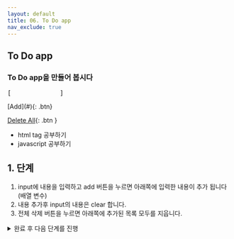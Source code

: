 ```yaml
---
layout: default
title: 06. To Do app
nav_exclude: true
---
```


## To Do app
### To Do app을 만들어 봅시다
<div class="code-example" markdown="1">
<pre>[             ] </pre>
[Add](#){: .btn}

[Delete All](#){: .btn }

* html tag 공부하기    
* javascript 공부하기  
</div>

## 1. 단계 
1. input에 내용을 입력하고 add 버튼을 누르면 아래쪽에 입력한 내용이 추가 됩니다 (배열 변수)
2. 내용 추가후 input의 내용은 clear 합니다.
3. 전체 삭제 버튼을 누르면 아래쪽에 추가된 목록 모두를 지웁니다.

<details>
<summary>완료 후 다음 단계를 진행</summary>
<div markdown="1">
  
## 2. 단계
1. 목록 마다 오른쪽에 삭제버튼을 두어 항목 단위로 삭제하는 기능을 추가합니다.
</div>
</details>  
